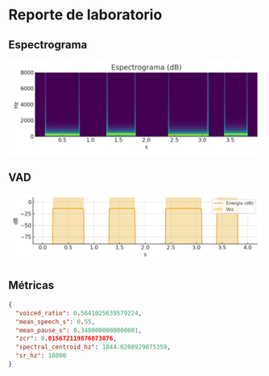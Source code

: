 # Reporte de laboratorio

## Espectrograma
![Espectrograma](espectrograma.png)

## VAD
![VAD](vad.png)

## Métricas
```json
{
  "voiced_ratio": 0.5641025639579224,
  "mean_speech_s": 0.55,
  "mean_pause_s": 0.3400000000000001,
  "zcr": 0.015672119876873076,
  "spectral_centroid_hz": 1844.0208929075359,
  "sr_hz": 16000
}
```
